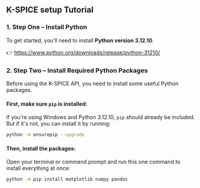 ## K-SPICE setup Tutorial 

### 1. Step One – Install Python 

To get started, you’ll need to install **Python version 3.12.10**.

👉 https://www.python.org/downloads/release/python-31210/




### 2. Step Two – Install Required Python Packages

Before using the K-SPICE API, you need to install some useful Python packages.

#### First, make sure `pip` is installed:

If you're using Windows and Python 3.12.10, `pip` should already be included. But if it's not, you can install it by running:

```bash
python -m ensurepip --upgrade
```

#### Then, install the packages:

Open your terminal or command prompt and run this one command to install everything at once:

```bash
python -m pip install matplotlib numpy pandas
```
